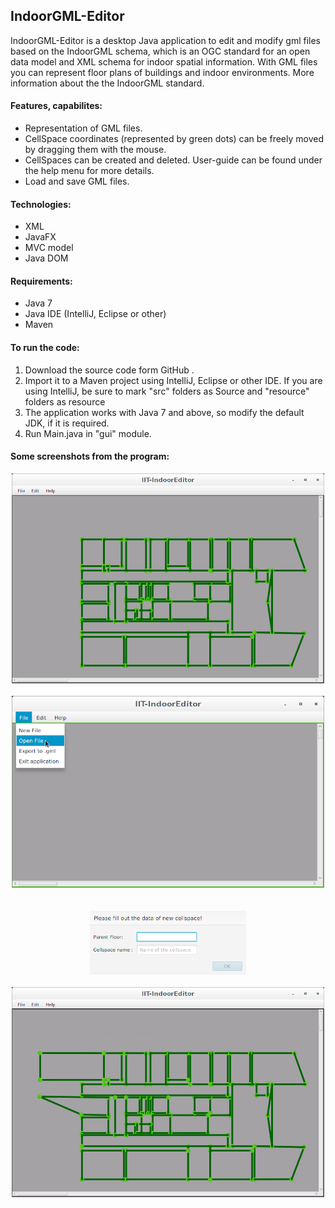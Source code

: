 ## IndoorGML-Editor

IndoorGML-Editor is a desktop Java application to edit and modify gml files based on the IndoorGML schema, which is an OGC standard for an open data model and XML schema for indoor spatial information. With GML files you can represent floor plans of buildings and indoor environments. More information about the the IndoorGML standard.

#### Features, capabilites:
* Representation of GML files.
* CellSpace coordinates (represented by green dots) can be freely moved by dragging them with the mouse.
* CellSpaces can be created and deleted. User-guide can be found under the help menu for more details.
* Load and save GML files.

#### Technologies:
* XML
* JavaFX
* MVC model
* Java DOM

#### Requirements:

* Java 7
* Java IDE (IntelliJ, Eclipse or other)
* Maven

#### To run the code:

1. Download the source code form GitHub .
2. Import it to a Maven project using IntelliJ, Eclipse or other IDE.
   If you are using IntelliJ, be sure to mark "src" folders as Source and "resource" folders as resource
3. The application works with Java 7 and above, so modify the default JDK, if it is required.
4. Run Main.java in "gui" module.

#### Some screenshots from the program:

<p align="center">
  <img src="resources/unnamed.png" width=500 >
  <br>
    <br>
   <img src="resources/loading.png" width=500 >
  <br>
  <br>
    <br>
   <img src="resources/dialog.png" width=250 >
  <br>
    <br>
  <img src="resources/sharp.png" width=500 >
</p>

